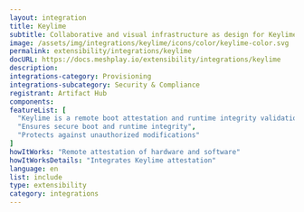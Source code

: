 ```yaml
---
layout: integration
title: Keylime
subtitle: Collaborative and visual infrastructure as design for Keylime
image: /assets/img/integrations/keylime/icons/color/keylime-color.svg
permalink: extensibility/integrations/keylime
docURL: https://docs.meshplay.io/extensibility/integrations/keylime
description: 
integrations-category: Provisioning
integrations-subcategory: Security & Compliance
registrant: Artifact Hub
components: 
featureList: [
  "Keylime is a remote boot attestation and runtime integrity validation framework for edge computing devices.",
  "Ensures secure boot and runtime integrity",
  "Protects against unauthorized modifications"
]
howItWorks: "Remote attestation of hardware and software"
howItWorksDetails: "Integrates Keylime attestation"
language: en
list: include
type: extensibility
category: integrations
---
```

